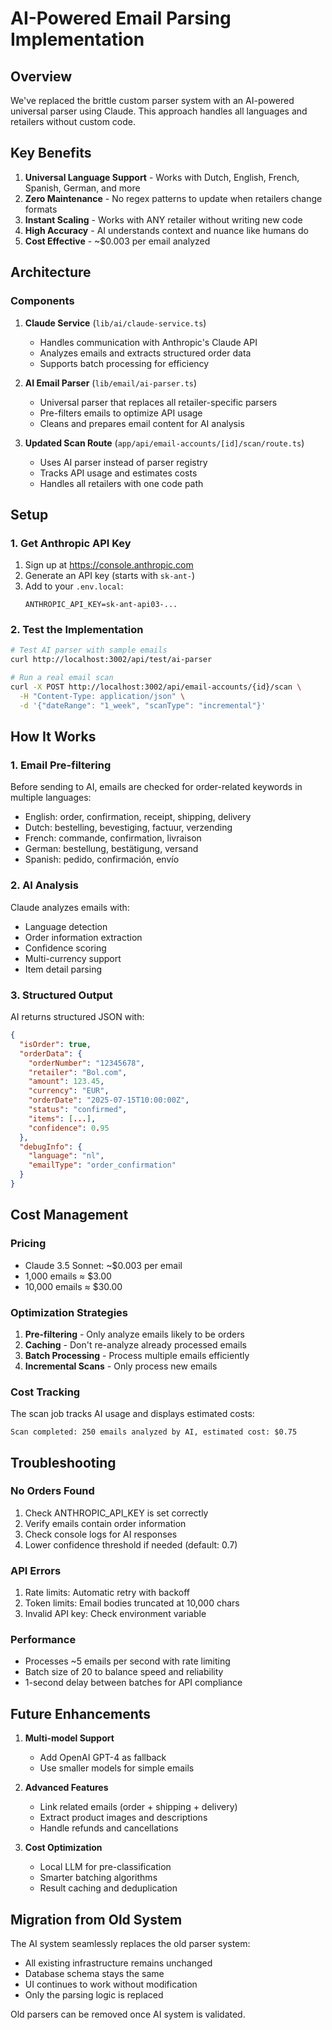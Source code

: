 # AI-Powered Email Parsing Implementation

## Overview
We've replaced the brittle custom parser system with an AI-powered universal parser using Claude. This approach handles all languages and retailers without custom code.

## Key Benefits
1. **Universal Language Support** - Works with Dutch, English, French, Spanish, German, and more
2. **Zero Maintenance** - No regex patterns to update when retailers change formats
3. **Instant Scaling** - Works with ANY retailer without writing new code
4. **High Accuracy** - AI understands context and nuance like humans do
5. **Cost Effective** - ~$0.003 per email analyzed

## Architecture

### Components
1. **Claude Service** (`lib/ai/claude-service.ts`)
   - Handles communication with Anthropic's Claude API
   - Analyzes emails and extracts structured order data
   - Supports batch processing for efficiency

2. **AI Email Parser** (`lib/email/ai-parser.ts`)
   - Universal parser that replaces all retailer-specific parsers
   - Pre-filters emails to optimize API usage
   - Cleans and prepares email content for AI analysis

3. **Updated Scan Route** (`app/api/email-accounts/[id]/scan/route.ts`)
   - Uses AI parser instead of parser registry
   - Tracks API usage and estimates costs
   - Handles all retailers with one code path

## Setup

### 1. Get Anthropic API Key
1. Sign up at https://console.anthropic.com
2. Generate an API key (starts with `sk-ant-`)
3. Add to your `.env.local`:
   ```
   ANTHROPIC_API_KEY=sk-ant-api03-...
   ```

### 2. Test the Implementation
```bash
# Test AI parser with sample emails
curl http://localhost:3002/api/test/ai-parser

# Run a real email scan
curl -X POST http://localhost:3002/api/email-accounts/{id}/scan \
  -H "Content-Type: application/json" \
  -d '{"dateRange": "1_week", "scanType": "incremental"}'
```

## How It Works

### 1. Email Pre-filtering
Before sending to AI, emails are checked for order-related keywords in multiple languages:
- English: order, confirmation, receipt, shipping, delivery
- Dutch: bestelling, bevestiging, factuur, verzending
- French: commande, confirmation, livraison
- German: bestellung, bestätigung, versand
- Spanish: pedido, confirmación, envío

### 2. AI Analysis
Claude analyzes emails with:
- Language detection
- Order information extraction
- Confidence scoring
- Multi-currency support
- Item detail parsing

### 3. Structured Output
AI returns structured JSON with:
```json
{
  "isOrder": true,
  "orderData": {
    "orderNumber": "12345678",
    "retailer": "Bol.com",
    "amount": 123.45,
    "currency": "EUR",
    "orderDate": "2025-07-15T10:00:00Z",
    "status": "confirmed",
    "items": [...],
    "confidence": 0.95
  },
  "debugInfo": {
    "language": "nl",
    "emailType": "order_confirmation"
  }
}
```

## Cost Management

### Pricing
- Claude 3.5 Sonnet: ~$0.003 per email
- 1,000 emails ≈ $3.00
- 10,000 emails ≈ $30.00

### Optimization Strategies
1. **Pre-filtering** - Only analyze emails likely to be orders
2. **Caching** - Don't re-analyze already processed emails
3. **Batch Processing** - Process multiple emails efficiently
4. **Incremental Scans** - Only process new emails

### Cost Tracking
The scan job tracks AI usage and displays estimated costs:
```
Scan completed: 250 emails analyzed by AI, estimated cost: $0.75
```

## Troubleshooting

### No Orders Found
1. Check ANTHROPIC_API_KEY is set correctly
2. Verify emails contain order information
3. Check console logs for AI responses
4. Lower confidence threshold if needed (default: 0.7)

### API Errors
1. Rate limits: Automatic retry with backoff
2. Token limits: Email bodies truncated at 10,000 chars
3. Invalid API key: Check environment variable

### Performance
- Processes ~5 emails per second with rate limiting
- Batch size of 20 to balance speed and reliability
- 1-second delay between batches for API compliance

## Future Enhancements

1. **Multi-model Support**
   - Add OpenAI GPT-4 as fallback
   - Use smaller models for simple emails

2. **Advanced Features**
   - Link related emails (order + shipping + delivery)
   - Extract product images and descriptions
   - Handle refunds and cancellations

3. **Cost Optimization**
   - Local LLM for pre-classification
   - Smarter batching algorithms
   - Result caching and deduplication

## Migration from Old System

The AI system seamlessly replaces the old parser system:
- All existing infrastructure remains unchanged
- Database schema stays the same
- UI continues to work without modification
- Only the parsing logic is replaced

Old parsers can be removed once AI system is validated.